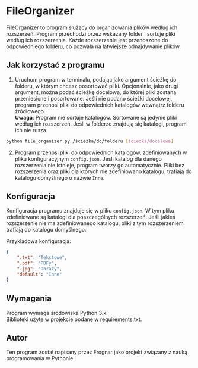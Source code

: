 # FileOrganizer

FileOrganizer to program służący do organizowania plików według ich rozszerzeń.
Program przechodzi przez wskazany folder i sortuje pliki według ich rozszerzenia.
Każde rozszerzenie jest przenoszone do odpowiedniego folderu, co pozwala na łatwiejsze odnajdywanie plików.

## Jak korzystać z programu

1. Uruchom program w terminalu, podając jako argument ścieżkę do folderu, w którym chcesz posortować pliki.
Opcjonalnie, jako drugi argument, można podać ścieżkę docelową, do której pliki zostaną przeniesione i posortowane.
Jeśli nie podano ścieżki docelowej, program przenosi pliki do odpowiednich katalogów wewnątrz folderu źródłowego.  
**Uwaga**: Program nie sortuje katalogów. Sortowane są jedynie pliki według ich rozszerzeń. Jeśli w folderze znajdują się katalogi, program ich nie rusza.

```bash
python file_organizer.py /ścieżka/do/folderu [ścieżka/docelowa]
```

2. Program przenosi pliki do odpowiednich katalogów, zdefiniowanych w pliku konfiguracyjnym `config.json`. Jeśli katalog dla danego rozszerzenia nie istnieje, program tworzy go automatycznie. Pliki bez rozszerzenia oraz pliki dla których nie zdefiniowano katalogu, trafiają do katalogu domyślnego o nazwie `Inne`.

## Konfiguracja

Konfiguracja programu znajduje się w pliku `config.json`.
W tym pliku zdefiniowane są katalogi dla poszczególnych rozszerzeń.
Jeśli jakieś rozszerzenie nie ma zdefiniowanego katalogu, pliki z tym rozszerzeniem trafiają do katalogu domyślnego.

Przykładowa konfiguracja:

```json
{
    ".txt": "Tekstowe",
    ".pdf": "PDFy",
    ".jpg": "Obrazy",
    "default": "Inne"
}
```

## Wymagania
Program wymaga środowiska Python 3.x.  
Biblioteki użyte w projekcie podane w requirements.txt.

## Autor
Ten program został napisany przez Frognar jako projekt związany z nauką programowania w Pythonie.
